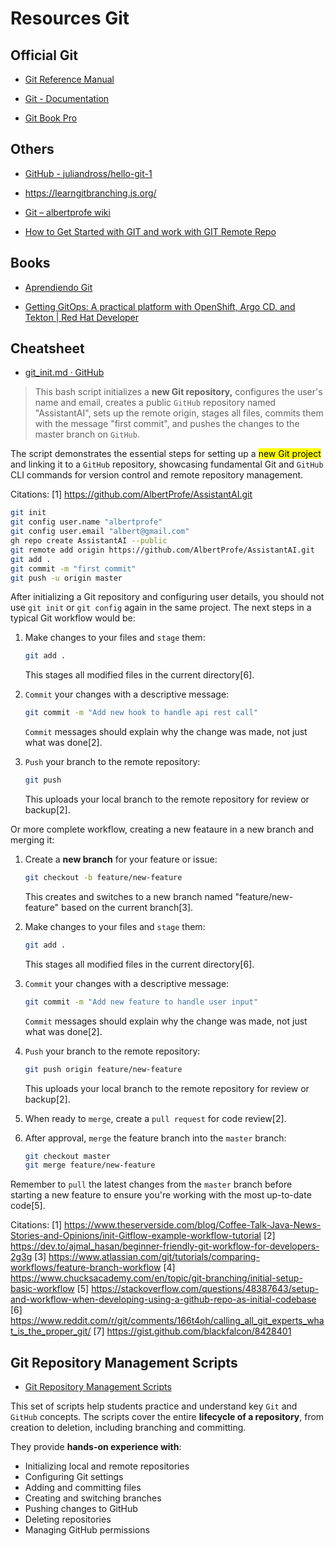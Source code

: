 # Resources Git

## Official Git

- [Git Reference Manual](https://git-scm.com/)

- [Git - Documentation](https://git-scm.com/doc)

- [Git Book Pro](https://git-scm.com/book/en/v2)

## Others

- [GitHub - juliandross/hello-git-1](https://github.com/juliandross/hello-git-1?tab=readme-ov-file)

- https://learngitbranching.js.org/

- [Git – albertprofe wiki](https://albertprofe.dev/devops/devops-vc-git.html)

- [How to Get Started with GIT and work with GIT Remote Repo](https://www3.ntu.edu.sg/home/ehchua/programming/howto/Git_HowTo.html)

## Books

- [Aprendiendo Git](https://leanpub.com/aprendiendo-git)

- [Getting GitOps: A practical platform with OpenShift, Argo CD, and Tekton | Red Hat Developer](https://developers.redhat.com/e-books/getting-gitops-practical-platform-openshift-argo-cd-and-tekton)



## Cheatsheet

- [git_init.md · GitHub](https://gist.github.com/AlbertProfe/b05e8198f02b311d18e7c4a86c5241e0)

> This bash script initializes a **new Git repository,** configures the user's name and email, creates a public `GitHub` repository named "AssistantAI", sets up the remote origin, stages all files, commits them with the message "first commit", and pushes the changes to the master branch on `GitHub`.

The script demonstrates the essential steps for setting up a <mark>new Git project</mark> and linking it to a `GitHub` repository, showcasing fundamental Git and `GitHub` CLI commands for version control and remote repository management.

Citations:
[1] https://github.com/AlbertProfe/AssistantAI.git


```bash
git init
git config user.name "albertprofe"
git config user.email "albert@gmail.com"
gh repo create AssistantAI --public
git remote add origin https://github.com/AlbertProfe/AssistantAI.git
git add .
git commit -m "first commit"
git push -u origin master
```

After initializing a Git repository and configuring user details, you should not use `git init` or `git config` again in the same project. The next steps in a typical Git workflow would be:


1. Make changes to your files and `stage` them:
   ```bash
   git add .
   ```
   This stages all modified files in the current directory[6].

2. `Commit` your changes with a descriptive message:
   ```bash
   git commit -m "Add new hook to handle api rest call"
   ```
   `Commit` messages should explain why the change was made, not just what was done[2].

3. `Push` your branch to the remote repository:
   ```bash
   git push
   ```
   This uploads your local branch to the remote repository for review or backup[2].

Or more complete workflow, creating a new feataure in a new branch and merging it:

1. Create a **new branch** for your feature or issue:
   ```bash
   git checkout -b feature/new-feature
   ```
   This creates and switches to a new branch named "feature/new-feature" based on the current branch[3].

2. Make changes to your files and `stage` them:
   ```bash
   git add .
   ```
   This stages all modified files in the current directory[6].

3. `Commit` your changes with a descriptive message:
   ```bash
   git commit -m "Add new feature to handle user input"
   ```
   `Commit` messages should explain why the change was made, not just what was done[2].

4. `Push` your branch to the remote repository:
   ```bash
   git push origin feature/new-feature
   ```
   This uploads your local branch to the remote repository for review or backup[2].

5. When ready to `merge`, create a `pull request` for code review[2].

6. After approval, `merge` the feature branch into the `master` branch:
   ```bash
   git checkout master
   git merge feature/new-feature
   ```

Remember to `pull` the latest changes from the `master` branch before starting a new feature to ensure you're working with the most up-to-date code[5].

Citations:
[1] https://www.theserverside.com/blog/Coffee-Talk-Java-News-Stories-and-Opinions/init-Gitflow-example-workflow-tutorial
[2] https://dev.to/ajmal_hasan/beginner-friendly-git-workflow-for-developers-2g3g
[3] https://www.atlassian.com/git/tutorials/comparing-workflows/feature-branch-workflow
[4] https://www.chucksacademy.com/en/topic/git-branching/initial-setup-basic-workflow
[5] https://stackoverflow.com/questions/48387643/setup-and-workflow-when-developing-using-a-github-repo-as-initial-codebase
[6] https://www.reddit.com/r/git/comments/166t4oh/calling_all_git_experts_what_is_the_proper_git/
[7] https://gist.github.com/blackfalcon/8428401


## Git Repository Management Scripts

- [Git Repository Management Scripts](https://gist.github.com/AlbertProfe/262beaa9b9965df80241049923a77dee#git-repository-management-scripts)

This set of scripts help students practice and understand key `Git` and `GitHub` concepts. The scripts cover the entire **lifecycle of a repository**, from creation to deletion, including branching and committing.

They provide **hands-on experience with**:

- Initializing local and remote repositories
- Configuring Git settings
- Adding and committing files
- Creating and switching branches
- Pushing changes to GitHub
- Deleting repositories
- Managing GitHub permissions

